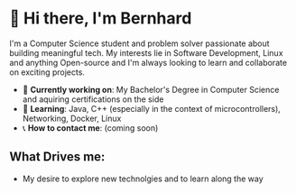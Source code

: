 # 👋 Hi there, I'm Bernhard

I'm a Computer Science student and problem solver passionate about building meaningful tech. My interests lie in Software Development, Linux and anything Open-source and I'm always looking to learn and collaborate on exciting projects.

- 🔭 __Currently working on__: My Bachelor's Degree in Computer Science and aquiring certifications on the side
- 🌱 __Learning__: Java, C++ (especially in the context of microcontrollers), Networking, Docker, Linux
- 📞 __How to contact me__: (coming soon)

## What Drives me:
- My desire to explore new technolgies and to learn along the way

